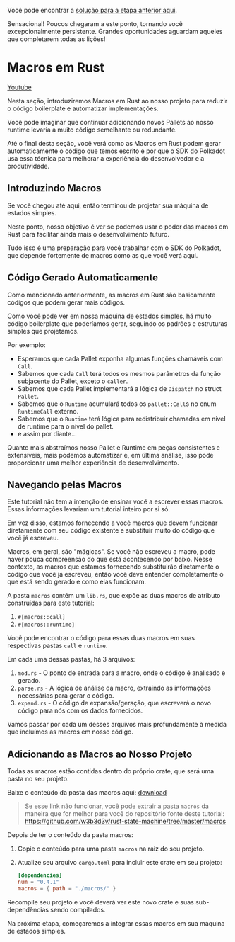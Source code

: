 Você pode encontrar a [solução para a etapa anterior aqui](https://gist.github.com/nomadbitcoin/6a7506ad26d4bdcf9db1f7f358b687ff).

Sensacional! Poucos chegaram a este ponto, tornando você excepcionalmente persistente. Grandes oportunidades aguardam aqueles que completarem todas as lições!

# Macros em Rust

[Youtube](https://youtu.be/DMMp3lc3Vbk?si=lAVbcAq4AzWeEM4D)

Nesta seção, introduziremos Macros em Rust ao nosso projeto para reduzir o código boilerplate e automatizar implementações.

Você pode imaginar que continuar adicionando novos Pallets ao nosso runtime levaria a muito código semelhante ou redundante.

Até o final desta seção, você verá como as Macros em Rust podem gerar automaticamente o código que temos escrito e por que o SDK do Polkadot usa essa técnica para melhorar a experiência do desenvolvedor e a produtividade.

## Introduzindo Macros

Se você chegou até aqui, então terminou de projetar sua máquina de estados simples.

Neste ponto, nosso objetivo é ver se podemos usar o poder das macros em Rust para facilitar ainda mais o desenvolvimento futuro.

Tudo isso é uma preparação para você trabalhar com o SDK do Polkadot, que depende fortemente de macros como as que você verá aqui.

## Código Gerado Automaticamente

Como mencionado anteriormente, as macros em Rust são basicamente códigos que podem gerar mais códigos.

Como você pode ver em nossa máquina de estados simples, há muito código boilerplate que poderíamos gerar, seguindo os padrões e estruturas simples que projetamos.

Por exemplo:

- Esperamos que cada Pallet exponha algumas funções chamáveis com `Call`.
- Sabemos que cada `Call` terá todos os mesmos parâmetros da função subjacente do Pallet, exceto o `caller`.
- Sabemos que cada Pallet implementará a lógica de `Dispatch` no struct `Pallet`.
- Sabemos que o `Runtime` acumulará todos os `pallet::Call`s no enum `RuntimeCall` externo.
- Sabemos que o `Runtime` terá lógica para redistribuir chamadas em nível de runtime para o nível do pallet.
- e assim por diante...

Quanto mais abstraímos nosso Pallet e Runtime em peças consistentes e extensíveis, mais podemos automatizar e, em última análise, isso pode proporcionar uma melhor experiência de desenvolvimento.

## Navegando pelas Macros

Este tutorial não tem a intenção de ensinar você a escrever essas macros. Essas informações levariam um tutorial inteiro por si só.

Em vez disso, estamos fornecendo a você macros que devem funcionar diretamente com seu código existente e substituir muito do código que você já escreveu.

Macros, em geral, são "mágicas". Se você não escreveu a macro, pode haver pouca compreensão do que está acontecendo por baixo. Nesse contexto, as macros que estamos fornecendo substituirão diretamente o código que você já escreveu, então você deve entender completamente o que está sendo gerado e como elas funcionam.

A pasta `macros` contém um `lib.rs`, que expõe as duas macros de atributo construídas para este tutorial:

1. `#[macros::call]`
2. `#[macros::runtime]`

Você pode encontrar o código para essas duas macros em suas respectivas pastas `call` e `runtime`.

Em cada uma dessas pastas, há 3 arquivos:

1. `mod.rs` - O ponto de entrada para a macro, onde o código é analisado e gerado.
2. `parse.rs` - A lógica de análise da macro, extraindo as informações necessárias para gerar o código.
3. `expand.rs` - O código de expansão/geração, que escreverá o novo código para nós com os dados fornecidos.

Vamos passar por cada um desses arquivos mais profundamente à medida que incluímos as macros em nosso código.

## Adicionando as Macros ao Nosso Projeto

Todas as macros estão contidas dentro do próprio crate, que será uma pasta no seu projeto.

Baixe o conteúdo da pasta das macros aqui: [download](https://download-directory.github.io?url=https://github.com/w3b3d3v/rust-state-machine/tree/master/macros)

> Se esse link não funcionar, você pode extrair a pasta `macros` da maneira que for melhor para você do repositório fonte deste tutorial: https://github.com/w3b3d3v/rust-state-machine/tree/master/macros

Depois de ter o conteúdo da pasta macros:

1. Copie o conteúdo para uma pasta `macros` na raiz do seu projeto.
2. Atualize seu arquivo `cargo.toml` para incluir este crate em seu projeto:

   ```toml
   [dependencies]
   num = "0.4.1"
   macros = { path = "./macros/" }
   ```

Recompile seu projeto e você deverá ver este novo crate e suas sub-dependências sendo compilados.

Na próxima etapa, começaremos a integrar essas macros em sua máquina de estados simples.